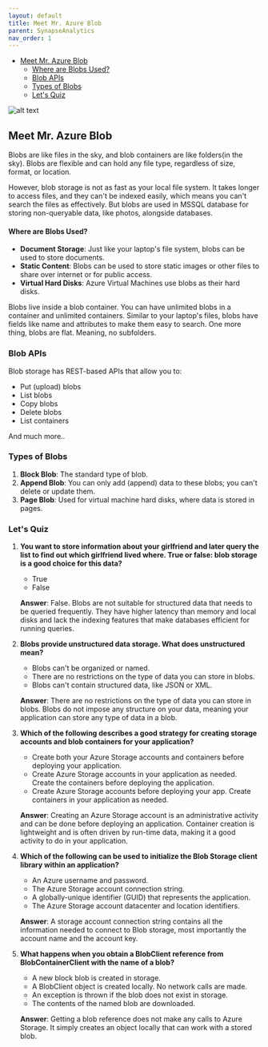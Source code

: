 ```yaml
---
layout: default
title: Meet Mr. Azure Blob
parent: SynapseAnalytics
nav_order: 1
---
```

- [Meet Mr. Azure Blob](#meet-mr-azure-blob)
    - [Where are Blobs Used?](#where-are-blobs-used)
  - [Blob APIs](#blob-apis)
  - [Types of Blobs](#types-of-blobs)
  - [Let's Quiz](#lets-quiz)

![alt text](azureblobs.png)

## Meet Mr. Azure Blob

Blobs are like files in the sky, and blob containers are like folders(in the sky). Blobs are flexible and can hold any file type, regardless of size, format, or location.

However, blob storage is not as fast as your local file system. It takes longer to access files, and they can't be indexed easily, which means you can't search the files as effectively. But blobs are used in MSSQL database for storing non-queryable data, like photos, alongside databases.

#### Where are Blobs Used?

- **Document Storage**: Just like your laptop's file system, blobs can be used to store documents.
- **Static Content**: Blobs can be used to store static images or other files to share over internet or for public access.
- **Virtual Hard Disks**: Azure Virtual Machines use blobs as their hard disks.

Blobs live inside a blob container. You can have unlimited blobs in a container and unlimited containers. Similar to your laptop's files, blobs have fields like name and attributes to make them easy to search. One more thing, blobs are flat. Meaning, no subfolders.

### Blob APIs

Blob storage has REST-based APIs that allow you to:
- Put (upload) blobs
- List blobs
- Copy blobs
- Delete blobs
- List containers

And much more..

### Types of Blobs

1. **Block Blob**: The standard type of blob.
2. **Append Blob**: You can only add (append) data to these blobs; you can't delete or update them.
3. **Page Blob**: Used for virtual machine hard disks, where data is stored in pages.

### Let's Quiz

1. **You want to store information about your girlfriend and later query the list to find out which girlfriend lived where. True or false: blob storage is a good choice for this data?**

   - True
   - False

   **Answer**: False. Blobs are not suitable for structured data that needs to be queried frequently. They have higher latency than memory and local disks and lack the indexing features that make databases efficient for running queries.

2. **Blobs provide unstructured data storage. What does unstructured mean?**

   - Blobs can't be organized or named.
   - There are no restrictions on the type of data you can store in blobs.
   - Blobs can't contain structured data, like JSON or XML.

   **Answer**: There are no restrictions on the type of data you can store in blobs. Blobs do not impose any structure on your data, meaning your application can store any type of data in a blob.

3. **Which of the following describes a good strategy for creating storage accounts and blob containers for your application?**

   - Create both your Azure Storage accounts and containers before deploying your application.
   - Create Azure Storage accounts in your application as needed. Create the containers before deploying the application.
   - Create Azure Storage accounts before deploying your app. Create containers in your application as needed.

   **Answer**: Creating an Azure Storage account is an administrative activity and can be done before deploying an application. Container creation is lightweight and is often driven by run-time data, making it a good activity to do in your application.

4. **Which of the following can be used to initialize the Blob Storage client library within an application?**

   - An Azure username and password.
   - The Azure Storage account connection string.
   - A globally-unique identifier (GUID) that represents the application.
   - The Azure Storage account datacenter and location identifiers.

   **Answer**: A storage account connection string contains all the information needed to connect to Blob storage, most importantly the account name and the account key.

5. **What happens when you obtain a BlobClient reference from BlobContainerClient with the name of a blob?**

   - A new block blob is created in storage.
   - A BlobClient object is created locally. No network calls are made.
   - An exception is thrown if the blob does not exist in storage.
   - The contents of the named blob are downloaded.

   **Answer**: Getting a blob reference does not make any calls to Azure Storage. It simply creates an object locally that can work with a stored blob.